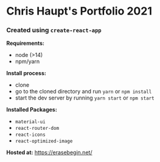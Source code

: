 # Chris Haupt's Portfolio 2021

### Created using `create-react-app`

**Requirements:**
- node (>14)
- npm/yarn

**Install process:**
- clone
- go to the cloned directory and run `yarn` or `npm install`
- start the dev server by running `yarn start` or `npm start`

**Installed Packages:**
- `material-ui`
- `react-router-dom`
- `react-icons`
- `react-optimized-image`

**Hosted at:**
https://erasebegin.net/
